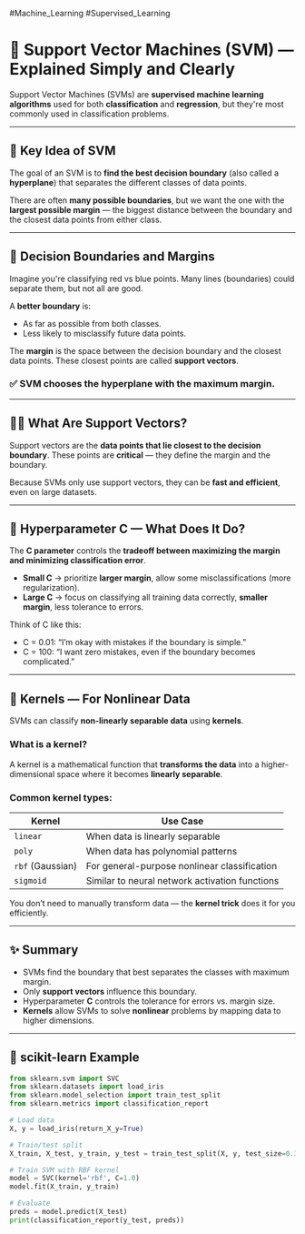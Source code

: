 #Machine_Learning 
#Supervised_Learning 


# 🧠 Support Vector Machines (SVM) — Explained Simply and Clearly

Support Vector Machines (SVMs) are **supervised machine learning algorithms** used for both **classification** and **regression**, but they're most commonly used in classification problems.

---

## 🌟 Key Idea of SVM

The goal of an SVM is to **find the best decision boundary** (also called a **hyperplane**) that separates the different classes of data points.

There are often **many possible boundaries**, but we want the one with the **largest possible margin** — the biggest distance between the boundary and the closest data points from either class.

---

## 📌 Decision Boundaries and Margins

Imagine you're classifying red vs blue points. Many lines (boundaries) could separate them, but not all are good.

A **better boundary** is:
- As far as possible from both classes.
- Less likely to misclassify future data points.

The **margin** is the space between the decision boundary and the closest data points. These closest points are called **support vectors**.

### ✅ SVM chooses the hyperplane with the **maximum margin**.

---

## 🧍‍♂️ What Are Support Vectors?

Support vectors are the **data points that lie closest to the decision boundary**. These points are **critical** — they define the margin and the boundary.

Because SVMs only use support vectors, they can be **fast and efficient**, even on large datasets.

---

## 🔧 Hyperparameter C — What Does It Do?

The **C parameter** controls the **tradeoff between maximizing the margin and minimizing classification error**.

- **Small C** → prioritize **larger margin**, allow some misclassifications (more regularization).
- **Large C** → focus on classifying all training data correctly, **smaller margin**, less tolerance to errors.

Think of C like this:

- C = 0.01: “I’m okay with mistakes if the boundary is simple.”
- C = 100: “I want zero mistakes, even if the boundary becomes complicated.”

---

## 🧬 Kernels — For Nonlinear Data

SVMs can classify **non-linearly separable data** using **kernels**.

### What is a kernel?
A kernel is a mathematical function that **transforms the data** into a higher-dimensional space where it becomes **linearly separable**.

### Common kernel types:

| Kernel        | Use Case                                         |
|---------------|--------------------------------------------------|
| `linear`      | When data is linearly separable                  |
| `poly`        | When data has polynomial patterns                |
| `rbf` (Gaussian) | For general-purpose nonlinear classification |
| `sigmoid`     | Similar to neural network activation functions   |

You don’t need to manually transform data — the **kernel trick** does it for you efficiently.

---

## ✨ Summary

- SVMs find the boundary that best separates the classes with maximum margin.
- Only **support vectors** influence this boundary.
- Hyperparameter **C** controls the tolerance for errors vs. margin size.
- **Kernels** allow SVMs to solve **nonlinear** problems by mapping data to higher dimensions.

---

## 🧪 scikit-learn Example

```python
from sklearn.svm import SVC
from sklearn.datasets import load_iris
from sklearn.model_selection import train_test_split
from sklearn.metrics import classification_report

# Load data
X, y = load_iris(return_X_y=True)

# Train/test split
X_train, X_test, y_train, y_test = train_test_split(X, y, test_size=0.3)

# Train SVM with RBF kernel
model = SVC(kernel='rbf', C=1.0)
model.fit(X_train, y_train)

# Evaluate
preds = model.predict(X_test)
print(classification_report(y_test, preds))
```

